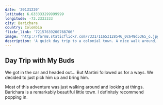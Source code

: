 ```yaml
---
date: '20131230'
latitude: 6.633333299999999
longitude: -73.2333333
city: Barichara
country: Colombia
flickr_link: '72157639200768766'
image: 'http://farm8.staticflickr.com/7331/11653128546_0c648d5365_o.jpg'
description: 'A quick day trip to a colonial town. A nice walk around, and a bag of ants.'
---
```


## Day Trip with My Buds

We got in the car and headed out... But Martini followed us for a ways. We decided to just pick him up and bring him.

Most of this adventure was just walking around and looking at things. Barichara is a remarkably beautiful little town. I definitely recommend popping in. 
